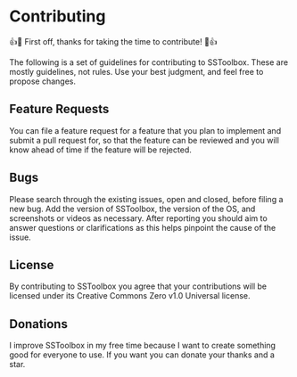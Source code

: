 # Contributing

:+1::tada: First off, thanks for taking the time to contribute! :tada::+1:

The following is a set of guidelines for contributing to SSToolbox. These are mostly guidelines, not rules. Use your best judgment, and feel free to propose changes.

## Feature Requests
You can file a feature request for a feature that you plan to implement and submit a pull request for, so that the feature can be reviewed and you will know ahead of time if the feature will be rejected. 

## Bugs
Please search through the existing issues, open and closed, before filing a new bug.
Add the version of SSToolbox, the version of the OS, and screenshots or videos as necessary.
After reporting you should aim to answer questions or clarifications as this helps pinpoint the cause of the issue.

## License
By contributing to SSToolbox you agree that your contributions will be licensed under its Creative Commons Zero v1.0 Universal license.

## Donations
I improve SSToolbox in my free time because I want to create something good for everyone to use. If you want you can donate your thanks and a star.
